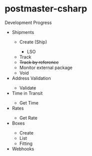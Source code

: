 postmaster-csharp
==================

Development Progress

<ul>
<li>Shipments</li>
  <ul>
    <li>Create (Ship)</li>
    <ul><li>LSO</li></ul>
    <li>Track</li>
    <li><del>Track by reference</del></li>
    <li>Monitor external package</li>
    <li>Void</li>
  </ul>

<li>Address Validation</li>
 <ul>
  <li>Validate</li>
 </ul>

<li>Time in Transit</li>
 <ul>
  <li>Get Time</li>
 </ul>
 
<li>Rates</li>
 <ul>
  <li>Get Rate</li>
 </ul>
 
<li>Boxes</li>
 <ul>
  <li>Create</li>
  <li>List</li>
  <li>Fitting</li>
 </ul>
 
 <li>Webhooks</li>
</ul>

